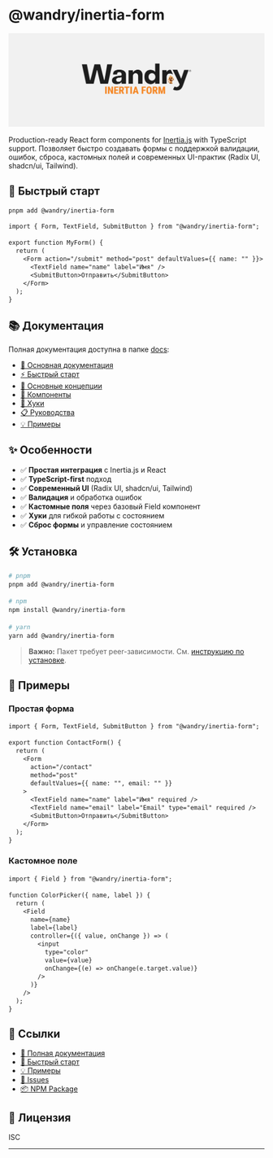 # @wandry/inertia-form

![Wandry Inertia Form](public/hero.png)

Production-ready React form components for [Inertia.js](https://inertiajs.com/) with TypeScript support. Позволяет быстро создавать формы с поддержкой валидации, ошибок, сброса, кастомных полей и современных UI-практик (Radix UI, shadcn/ui, Tailwind).

## 🚀 Быстрый старт

```bash
pnpm add @wandry/inertia-form
```

```tsx
import { Form, TextField, SubmitButton } from "@wandry/inertia-form";

export function MyForm() {
  return (
    <Form action="/submit" method="post" defaultValues={{ name: "" }}>
      <TextField name="name" label="Имя" />
      <SubmitButton>Отправить</SubmitButton>
    </Form>
  );
}
```

## 📚 Документация

Полная документация доступна в папке [docs](./docs/):

- [📖 Основная документация](./docs/README.md)
- [⚡ Быстрый старт](./docs/getting-started.md)
- [🎯 Основные концепции](./docs/concepts.md)
- [🧩 Компоненты](./docs/components/)
- [🔧 Хуки](./docs/hooks/)
- [📋 Руководства](./docs/guides/)
- [💡 Примеры](./docs/examples/)

## ✨ Особенности

- ✅ **Простая интеграция** с Inertia.js и React
- ✅ **TypeScript-first** подход
- ✅ **Современный UI** (Radix UI, shadcn/ui, Tailwind)
- ✅ **Валидация** и обработка ошибок
- ✅ **Кастомные поля** через базовый Field компонент
- ✅ **Хуки** для гибкой работы с состоянием
- ✅ **Сброс формы** и управление состоянием

## 🛠 Установка

```bash
# pnpm
pnpm add @wandry/inertia-form

# npm
npm install @wandry/inertia-form

# yarn
yarn add @wandry/inertia-form
```

> **Важно:** Пакет требует peer-зависимости. См. [инструкцию по установке](./docs/getting-started.md).

## 📖 Примеры

### Простая форма

```tsx
import { Form, TextField, SubmitButton } from "@wandry/inertia-form";

export function ContactForm() {
  return (
    <Form
      action="/contact"
      method="post"
      defaultValues={{ name: "", email: "" }}
    >
      <TextField name="name" label="Имя" required />
      <TextField name="email" label="Email" type="email" required />
      <SubmitButton>Отправить</SubmitButton>
    </Form>
  );
}
```

### Кастомное поле

```tsx
import { Field } from "@wandry/inertia-form";

function ColorPicker({ name, label }) {
  return (
    <Field
      name={name}
      label={label}
      controller={({ value, onChange }) => (
        <input
          type="color"
          value={value}
          onChange={(e) => onChange(e.target.value)}
        />
      )}
    />
  );
}
```

## 🔗 Ссылки

- [📖 Полная документация](./docs/README.md)
- [🚀 Быстрый старт](./docs/getting-started.md)
- [💡 Примеры](./docs/examples/)
- [🐛 Issues](https://github.com/your-repo/inertia-form/issues)
- [📦 NPM Package](https://www.npmjs.com/package/@wandry/inertia-form)

## 📄 Лицензия

ISC

---
